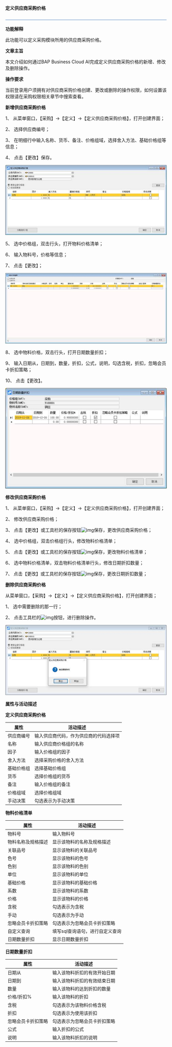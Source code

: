 **定义供应商采购价格**

![img](新建文件夹/横线.png)

**功能解释**

此功能可以定义采购模块所用的供应商采购价格。

**文章主旨**

本文介绍如何通过BAP Business Cloud AI完成定义供应商采购价格的新增、修改及删除操作。

**操作要求**

当前登录用户须拥有对供应商采购价格创建、更改或删除的操作权限，如何设置该权限请在采购权限相关章节中搜索查看。

**新增供应商采购价格**

1、 从菜单窗口，【采购】->【定义】->【定义供应商采购价格】，打开创建界面；

2、 选择供应商编号；

3、 在明细行中输入名称、货币、备注、价格组域，选择舍入方法、基础价格组等信息；

4、 点击【更改】保存。

![img](图片/定义供应商采购价格1.jpg)

5、 选中价格组，双击行头，打开物料价格清单；

6、 输入物料号，价格等信息；

7、 点击【更改】；

![img](图片/定义供应商采购价格2.jpg)

8、 选中物料价格，双击行头，打开日期数量折扣；

9、 输入日期从，日期到，数量，折扣，公式，说明，勾选含税，折扣，忽略会员卡折扣策略；

10、     点击【更改】。

![img](图片/定义供应商采购价格3.jpg)

**修改供应商采购价格**

1、 从菜单窗口，【采购】->【定义】->【定义供应商采购价格】，打开创建界面；

2、 修改供应商采购价格；

3、 点击【更改】或工具栏的保存按钮![img](新建文件夹/定义采购组织1.png)保存，更改供应商采购价格；

4、 选中价格组，双击价格组行头，修改物料价格清单；

5、 点击【更改】或工具栏的保存按钮![img](新建文件夹/定义采购组织1.png)保存，更改物料价格清单；

6、 选中物料价格清单，双击物料价格清单行头，修改日期折扣数量；

7、 点击【更改】或工具栏的保存按钮![img](新建文件夹/定义采购组织1.png)保存，更改日期折扣数量；

**删除供应商采购价格**

从菜单窗口，【采购】->【定义】->【定义供应商采购价格】，打开创建界面；

1、 选中需要删除的那一行；

2、 点击工具栏的![img](新建文件夹/定义采购组织2.png)按钮，进行删除操作。

![img](图片/定义供应商采购价格4.jpg)

**属性与活动描述**

**定义供应商采购价格**

| **属性**   | **活动描述**                           |
| ---------- | -------------------------------------- |
| 供应商编号 | 输入供应商代码，作为供应商的代码选择项 |
| 名称       | 输入供应商价格组的名称                 |
| 因子       | 输入价格组的因子                       |
| 舍入方法   | 选择采购价格的舍入方法                 |
| 基础价格组 | 选择基础价格组                         |
| 货币       | 选择价格组的货币                       |
| 备注       | 输入价格组的备注                       |
| 价格组域   | 选择价格组域                           |
| 手动决策   | 勾选表示为手动决策                     |

**物料价格清单**

| **属性**           | **活动描述**                    |
| ------------------ | ------------------------------- |
| 物料号             | 输入物料号                      |
| 物料名称及规格描述 | 显示该物料的名称及规格描述      |
| 关联品号           | 显示该物料的关联品号            |
| 色号               | 显示该物料的色号                |
| 色别               | 显示该物料的色别                |
| 单位               | 显示该物料的单位                |
| 基础价格           | 显示该物料的基础价格            |
| 系数               | 显示该物料的系数                |
| 价格               | 显示该物料的价格                |
| 含税               | 勾选表示为含税                  |
| 手动               | 勾选表示为手动                  |
| 忽略会员卡折扣策略 | 勾选表示为忽略会员卡折扣策略    |
| 自定义查询         | 填写sql查询语句，进行自定义查询 |
| 日期数量折扣       | 显示日期数量折扣                |

**日期数量折扣**

| **属性**           | **活动描述**                 |
| ------------------ | ---------------------------- |
| 日期从             | 输入该物料折扣的有效开始日期 |
| 日期到             | 输入该物料折扣的有效结束日期 |
| 数量               | 输入该物料的达到折扣的数量   |
| 价格/折扣%         | 输入该物料的折扣             |
| 含税               | 勾选表示为该物料价格含税     |
| 折扣               | 勾选表示为使用该折扣         |
| 忽略会员卡折扣策略 | 勾选表示为忽略会员卡折扣策略 |
| 公式               | 输入折扣的公式               |
| 说明               | 输入该物料折扣的说明         |

 

 

 

 

 
